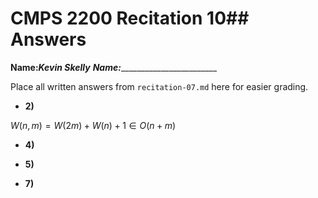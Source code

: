 # CMPS 2200 Recitation 10## Answers

**Name:**_______Kevin Skelly______
**Name:**_________________________


Place all written answers from `recitation-07.md` here for easier grading.



- **2)**

$W(n, m) = W(2m) + W(n) + 1 \in O(n+m)$
- **4)**

- **5)**

- **7)**
